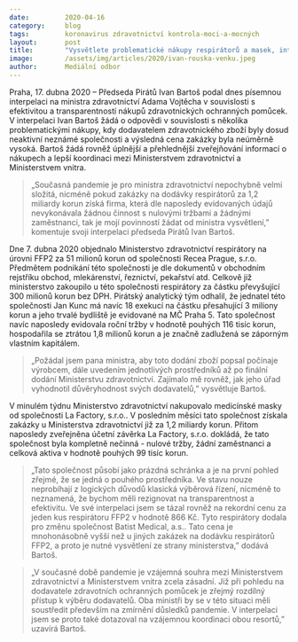 ```yaml
---
date:         2020-04-16
category:     blog
tags:         koronavirus zdravotnictví kontrola-moci-a-mocných
layout:       post
title:        "Vysvětlete problematické nákupy respirátorů a masek, interpeluje předseda Pirátů Bartoš ministra zdravotnictví "
image:        /assets/img/articles/2020/ivan-rouska-venku.jpeg
author:       Mediální odbor
--- 
```


 

Praha, 17. dubna 2020 – Předseda Pirátů Ivan Bartoš podal dnes písemnou interpelaci na ministra zdravotnictví Adama Vojtěcha v souvislosti s efektivitou a transparentností nákupů zdravotnických ochranných pomůcek. V interpelaci Ivan Bartoš žádá o odpovědi v souvislosti s několika problematickými nákupy, kdy dodavatelem zdravotnického zboží byly dosud neaktivní neznámé společnosti a výsledná cena zakázky byla neúměrně vysoká. Bartoš žádá rovněž úplnější a přehlednější zveřejňování informací o nákupech a lepší koordinaci mezi Ministerstvem zdravotnictví a Ministerstvem vnitra. 

> „Současná pandemie je pro ministra zdravotnictví nepochybně velmi složitá, nicméně pokud zakázky na dodávky respirátorů za 1,2 miliardy korun získá firma, která dle naposledy evidovaných údajů nevykonávala žádnou činnost s nulovými tržbami a žádnými zaměstnanci, tak je mojí povinností žádat od ministra vysvětlení,” komentuje svoji interpelaci předseda Pirátů Ivan Bartoš.


Dne 7. dubna 2020 objednalo Ministerstvo zdravotnictví respirátory na úrovni FFP2 za 51 milionů korun od společnosti Recea Prague, s.r.o. Předmětem podnikání této společnosti je dle dokumentů v obchodním rejstříku obchod, mlekárenství, řeznictví, pekařství atd. Celkově již ministerstvo zakoupilo u této společnosti respirátory za částku převyšující 300 milionů korun bez DPH. Pirátský analytický tým odhalil, že jednatel této společnosti Jan Kunc má navíc 18 exekucí na částku přesahující 3 miliony korun a jeho trvalé bydliště je evidované na MČ Praha 5. Tato společnost navíc naposledy evidovala roční tržby v hodnotě pouhých 116 tisíc korun, hospodařila se ztrátou 1,8 milionů korun a je značně zadlužená se záporným vlastním kapitálem.

> „Požádal jsem pana ministra, aby toto dodání zboží popsal počínaje výrobcem, dále uvedením jednotlivých prostředníků až po finální dodání Ministerstvu zdravotnictví. Zajímalo mě rovněž, jak jeho úřad vyhodnotil důvěryhodnost svých dodavatelů,” vysvětluje Bartoš.


V minulém týdnu Ministerstvo zdravotnictví nakupovalo medicínské masky od společnosti La Factory, s.r.o.. V posledním měsíci tato společnost získala zakázky u Ministerstva zdravotnictví již za 1,2 miliardy korun. Přitom naposledy zveřejněna účetní závěrka La Factory, s.r.o. dokládá, že tato společnost byla kompletně nečinná - nulové tržby, žádní zaměstnanci a celková aktiva v hodnotě pouhých 99 tisíc korun.

> „Tato společnost působí jako prázdná schránka a je na první pohled zřejmé, že se jedná o pouhého prostředníka. Ve stavu nouze neprobíhají z logických důvodů klasická výběrová řízení, nicméně to neznamená, že bychom měli rezignovat na transparentnost a efektivitu. Ve své interpelaci jsem se tázal rovněž na rekordní cenu za jeden kus respirátoru FFP2 v hodnotě 866 Kč. Tyto respirátory dodala pro změnu společnost Batist Medical, a.s.. Tato cena je mnohonásobně vyšší než u jiných zakázek na dodávku respirátorů FFP2, a proto je nutné vysvětlení ze strany ministerstva,” dodává Bartoš.


> „V současné době pandemie je vzájemná souhra mezi Ministerstvem zdravotnictví a Ministerstvem vnitra zcela zásadní. Již při pohledu na dodavatele zdravotních ochranných pomůcek je zřejmý rozdílný přístup k výběru dodavatelů. Oba ministři by se v této situaci měli soustředit především na zmírnění důsledků pandemie. V interpelaci jsem se proto také dotazoval na vzájemnou koordinaci obou resortů,” uzavírá Bartoš.
